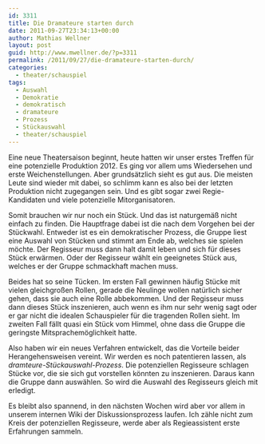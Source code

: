 ```yaml
---
id: 3311
title: Die Dramateure starten durch
date: 2011-09-27T23:34:13+00:00
author: Mathias Wellner
layout: post
guid: http://www.mwellner.de/?p=3311
permalink: /2011/09/27/die-dramateure-starten-durch/
categories:
  - theater/schauspiel
tags:
  - Auswahl
  - Demokratie
  - demokratisch
  - dramateure
  - Prozess
  - Stückauswahl
  - theater/schauspiel
---
```

Eine neue Theatersaison beginnt, heute hatten wir unser erstes Treffen für eine potenzielle Produktion 2012. Es ging vor allem ums Wiedersehen und erste Weichenstellungen. Aber grundsätzlich sieht es gut aus. Die meisten Leute sind wieder mit dabei, so schlimm kann es also bei der letzten Produktion nicht zugegangen sein. Und es gibt sogar zwei Regie-Kandidaten und viele potenzielle Mitorganisatoren. 

Somit brauchen wir nur noch ein Stück. Und das ist naturgemäß nicht einfach zu finden. Die Hauptfrage dabei ist die nach dem Vorgehen bei der Stückwahl. Entweder ist es ein demokratischer Prozess, die Gruppe liest eine Auswahl von Stücken und stimmt am Ende ab, welches sie spielen möchte. Der Regisseur muss dann halt damit leben und sich für dieses Stück erwärmen. Oder der Regisseur wählt ein geeignetes Stück aus, welches er der Gruppe schmackhaft machen muss. 

Beides hat so seine Tücken. Im ersten Fall gewinnen häufig Stücke mit vielen gleichgroßen Rollen, gerade die Neulinge wollen natürlich sicher gehen, dass sie auch eine Rolle abbekommen. Und der Regisseur muss dann dieses Stück inszenieren, auch wenn es ihm nur sehr wenig sagt oder er gar nicht die idealen Schauspieler für die tragenden Rollen sieht. Im zweiten Fall fällt quasi ein Stück vom Himmel, ohne dass die Gruppe die geringste Mitsprachemöglichkeit hatte. 

Also haben wir ein neues Verfahren entwickelt, das die Vorteile beider Herangehensweisen vereint. Wir werden es noch patentieren lassen, als _dramteure-Stückauswahl-Prozess_. Die potenziellen Regisseure schlagen Stücke vor, die sie sich gut vorstellen könnten zu inszenieren. Daraus kann die Gruppe dann auswählen. So wird die Auswahl des Regisseurs gleich mit erledigt. 

Es bleibt also spannend, in den nächsten Wochen wird aber vor allem in unserem internen Wiki der Diskussionsprozess laufen. Ich zähle nicht zum Kreis der potenziellen Regisseure, werde aber als Regieassistent erste Erfahrungen sammeln.